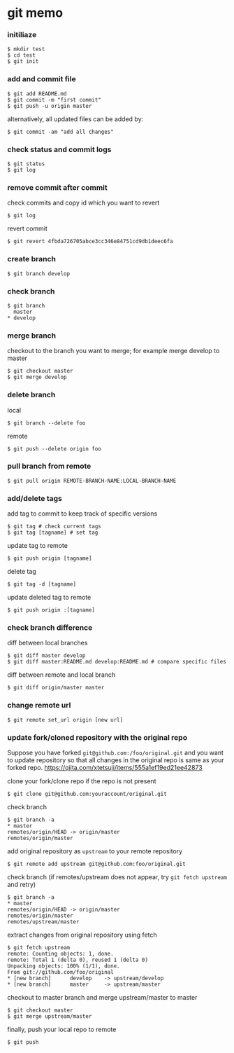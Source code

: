 # git memo

### initiliaze
    $ mkdir test
    $ cd test
    $ git init


### add and commit file
    $ git add README.md
    $ git commit -m "first commit"
    $ git push -u origin master 

alternatively, all updated files can be added by:

    $ git commit -am "add all changes"


### check status and commit logs
    $ git status
    $ git log


### remove commit after commit
check commits and copy id which you want to revert

    $ git log

revert commit
    
    $ git revert 4fbda726705abce3cc346e84751cd9db1deec6fa

### create branch
    $ git branch develop


### check branch
    $ git branch
      master
    * develop

### merge branch
checkout to the branch you want to merge; for example merge develop to master

    $ git checkout master
    $ git merge develop

### delete branch
local

    $ git branch --delete foo

remote

    $ git push --delete origin foo

### pull branch from remote
    $ git pull origin REMOTE-BRANCH-NAME:LOCAL-BRANCH-NAME

### add/delete tags
add tag to commit to keep track of specific versions

    $ git tag # check current tags
    $ git tag [tagname] # set tag

update tag to remote

    $ git push origin [tagname]

delete tag

    $ git tag -d [tagname]

update deleted tag to remote

    $ git push origin :[tagname]

### check branch difference
diff between local branches

    $ git diff master develop
    $ git diff master:README.md develop:README.md # compare specific files

diff between remote and local branch

    $ git diff origin/master master

### change remote url

    $ git remote set_url origin [new url]

### update fork/cloned repository with the original repo
Suppose you have forked `git@github.com:/foo/original.git` and you want to update repository so that all changes in the original repo is same as your forked repo.
https://qiita.com/xtetsuji/items/555a1ef19ed21ee42873  

clone your fork/clone repo if the repo is not present

    $ git clone git@github.com:youraccount/original.git

check branch

    $ git branch -a
    * master
    remotes/origin/HEAD -> origin/master
    remotes/origin/master

add original repository as `upstream` to your remote repository

    $ git remote add upstream git@github.com:foo/original.git

check branch (if remotes/upstream does not appear, try `git fetch upstream` and retry)

    $ git branch -a
    * master
    remotes/origin/HEAD -> origin/master
    remotes/origin/master
    remotes/upstream/master

extract changes from original repository using fetch

    $ git fetch upstream
    remote: Counting objects: 1, done.
    remote: Total 1 (delta 0), reused 1 (delta 0)
    Unpacking objects: 100% (1/1), done.
    From git://github.com/foo/original
    * [new branch]      develop    -> upstream/develop
    * [new branch]      master     -> upstream/master

checkout to master branch and merge upstream/master to master

    $ git checkout master
    $ git merge upstream/master

finally, push your local repo to remote

    $ git push